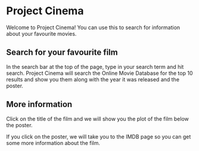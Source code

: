 # Project Cinema

Welcome to Project Cinema! You can use this to search for information about
your favourite movies.

## Search for your favourite film
In the search bar at the top of the page, type in your search term and
hit search. Project Cinema will search the Online Movie Database for the top 10
results and show you them along with the year it was released and the poster.

## More information
Click on the title of the film and we will show you the plot of the film below
the poster.

If you click on the poster, we will take you to the IMDB page so you can get
some more information about the film.
